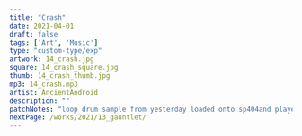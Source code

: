 ```yaml
---
title: "Crash"
date: 2021-04-01
draft: false
tags: ['Art', 'Music']
type: "custom-type/exp"
artwork: 14_crash.jpg
square: 14_crash_square.jpg
thumb: 14_crash_thumb.jpg
mp3: 14_crash.mp3
artist: AncientAndroid
description: ""
patchNotes: "loop drum sample from yesterday loaded onto sp404and played from there with the isolator on. instrument made today from yt pipe video and loaded into morphagene and then sequenced with ctrl. droning bass from plaits on 16th notes into clouds for verb. morph into qpas and mimeophon. manual mods on cutoff and mim. two channels of ctrl went to switch and were switched into organise every 4 bars."
nextPage: /works/2021/13_gauntlet/
---
```

